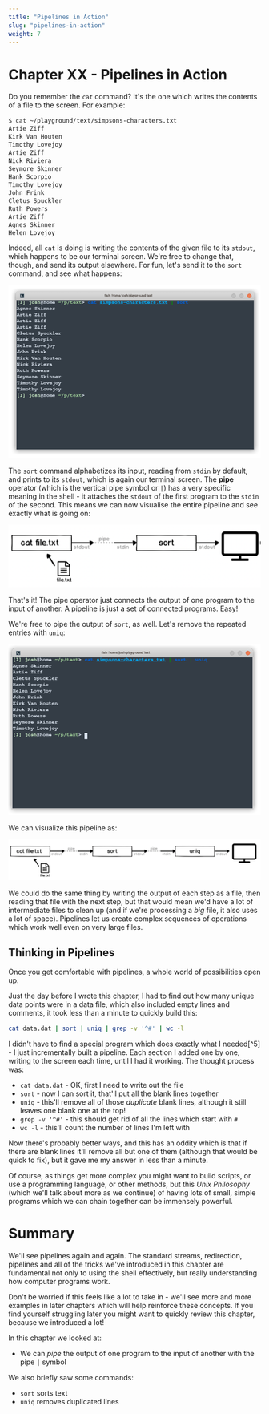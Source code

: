 ```yaml
---
title: "Pipelines in Action"
slug: "pipelines-in-action"
weight: 7
---
```


# Chapter XX - Pipelines in Action

Do you remember the `cat` command? It's the one which writes the contents of a file to the screen. For example:

```
$ cat ~/playground/text/simpsons-characters.txt
Artie Ziff
Kirk Van Houten
Timothy Lovejoy
Artie Ziff
Nick Riviera
Seymore Skinner
Hank Scorpio
Timothy Lovejoy
John Frink
Cletus Spuckler
Ruth Powers
Artie Ziff
Agnes Skinner
Helen Lovejoy
```

Indeed, all `cat` is doing is writing the contents of the given file to its `stdout`, which happens to be our terminal screen.
We're free to change that, though, and send its output elsewhere.
For fun, let's send it to the `sort` command, and see what happens:

![cat-sort](images/cat-sort.png)

The `sort` command alphabetizes its input, reading from `stdin` by default, and prints to its `stdout`, which is again our terminal screen.
The **pipe** operator (which is the vertical pipe symbol or `|`) has a very specific meaning in the shell - it attaches the `stdout` of the first program to the `stdin` of the second. This means we can now visualise the entire pipeline and see exactly what is going on:

![diagram-cat-sort](images/diagram-cat-sort.png)

That's it! 
The pipe operator just connects the output of one program to the input of another. 
A pipeline is just a set of connected programs. 
Easy!

We're free to pipe the output of `sort`, as well.
Let's remove the repeated entries with `uniq`:

![cat-sort-uniq](images/cat-sort-uniq.png)

We can visualize this pipeline as:

![diagram-cat-sort-uniq-pipeline.png](images/diagram-cat-sort-uniq-pipeline.png)

We could do the same thing by writing the output of each step as a file, then reading that file with the next step, but that would mean we'd have a lot of intermediate files to clean up (and if we're processing a _big_ file, it also uses a lot of space). 
Pipelines let us create complex sequences of operations which work well even on very large files.

## Thinking in Pipelines

Once you get comfortable with pipelines, a whole world of possibilities open up.

Just the day before I wrote this chapter, I had to find out how many unique data points were in a data file, which also included empty lines and comments, it took less than a minute to quickly build this:

```sh
cat data.dat | sort | uniq | grep -v '^#' | wc -l
```

I didn't have to find a special program which does exactly what I needed[^5] - I just incrementally built a pipeline. Each section I added one by one, writing to the screen each time, until I had it working. The thought process was:

- `cat data.dat` - OK, first I need to write out the file
- `sort` - now I can sort it, that'll put all the blank lines together
- `uniq` - this'll remove all of those _duplicate_ blank lines, although it still leaves one blank one at the top!
- `grep -v '^#'` - this should get rid of all the lines which start with `#`
- `wc -l` - this'll count the number of lines I'm left with

Now there's probably better ways, and this has an oddity which is that if there are blank lines it'll remove all but one of them (although that would be quick to fix), but it gave me my answer in less than a minute.

Of course, as things get more complex you might want to build scripts, or use a programming language, or other methods, but this _Unix Philosophy_ (which we'll talk about more as we continue) of having lots of small, simple programs which we can chain together can be immensely powerful.

# Summary

We'll see pipelines again and again. The standard streams, redirection, pipelines and all of the tricks we've introduced in this chapter are fundamental not only to using the shell effectively, but really understanding how computer programs work.

Don't be worried if this feels like a lot to take in - we'll see more and more examples in later chapters which will help reinforce these concepts. If you find yourself struggling later you might want to quickly review this chapter, because we introduced a lot!

In this chapter we looked at:

- We can _pipe_ the output of one program to the input of another with the pipe `|` symbol 

We also briefly saw some commands:

- `sort` sorts text
- `uniq` removes duplicated lines
